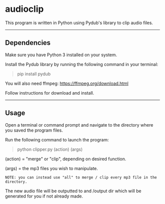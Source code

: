 # audioclip
This program is written in Python using Pydub's library to clip audio files.

___

## Dependencies

Make sure you have Python 3 installed on your system.

Install the Pydub library by running the following command in your terminal:

> pip install pydub

You will also need ffmpeg: https://ffmpeg.org/download.html

Follow instructions for download and install. 
___

## Usage

Open a terminal or command prompt and navigate to the directory where you saved the program files.

Run the following command to launch the program:

> python clipper.py (action) (args)
  
(action) = "merge" or "clip", depending on desired function.

(args) = the mp3 files you wish to manipulate.

    NOTE: you can instead use "all" to merge / clip every mp3 file in the directory. 

The new audio file will be outputted to and /output dir which will be generated for you if not already made.

